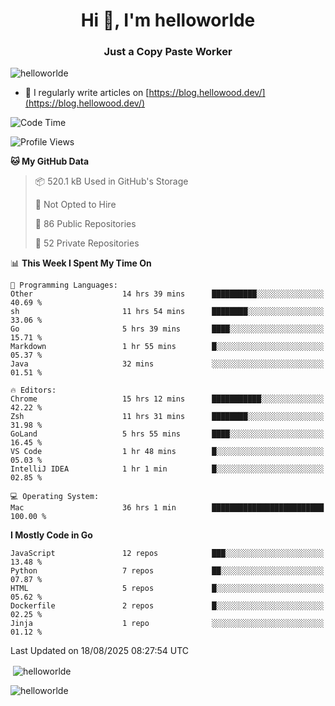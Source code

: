 <h1 align="center">Hi 👋, I'm helloworlde</h1>
<h3 align="center">Just a Copy Paste Worker</h3>

<p align="left">
  <img src="https://komarev.com/ghpvc/?username=helloworlde&label=Profile%20views&color=0e75b6&style=flat" alt="helloworlde" />
</p>

- 📝 I regularly write articles on [https://blog.hellowood.dev/](https://blog.hellowood.dev/)

<!--START_SECTION:waka-->
![Code Time](http://img.shields.io/badge/Code%20Time-12%2C530%20hrs%2017%20mins-blue)

![Profile Views](http://img.shields.io/badge/Profile%20Views-6-blue)

**🐱 My GitHub Data** 

> 📦 520.1 kB Used in GitHub's Storage 
 > 
> 🚫 Not Opted to Hire
 > 
> 📜 86 Public Repositories 
 > 
> 🔑 52 Private Repositories 
 > 
📊 **This Week I Spent My Time On** 

```text
💬 Programming Languages: 
Other                    14 hrs 39 mins      ██████████░░░░░░░░░░░░░░░   40.69 % 
sh                       11 hrs 54 mins      ████████░░░░░░░░░░░░░░░░░   33.06 % 
Go                       5 hrs 39 mins       ████░░░░░░░░░░░░░░░░░░░░░   15.71 % 
Markdown                 1 hr 55 mins        █░░░░░░░░░░░░░░░░░░░░░░░░   05.37 % 
Java                     32 mins             ░░░░░░░░░░░░░░░░░░░░░░░░░   01.51 % 

🔥 Editors: 
Chrome                   15 hrs 12 mins      ███████████░░░░░░░░░░░░░░   42.22 % 
Zsh                      11 hrs 31 mins      ████████░░░░░░░░░░░░░░░░░   31.98 % 
GoLand                   5 hrs 55 mins       ████░░░░░░░░░░░░░░░░░░░░░   16.45 % 
VS Code                  1 hr 48 mins        █░░░░░░░░░░░░░░░░░░░░░░░░   05.03 % 
IntelliJ IDEA            1 hr 1 min          █░░░░░░░░░░░░░░░░░░░░░░░░   02.85 % 

💻 Operating System: 
Mac                      36 hrs 1 min        █████████████████████████   100.00 % 
```

**I Mostly Code in Go** 

```text
JavaScript               12 repos            ███░░░░░░░░░░░░░░░░░░░░░░   13.48 % 
Python                   7 repos             ██░░░░░░░░░░░░░░░░░░░░░░░   07.87 % 
HTML                     5 repos             █░░░░░░░░░░░░░░░░░░░░░░░░   05.62 % 
Dockerfile               2 repos             █░░░░░░░░░░░░░░░░░░░░░░░░   02.25 % 
Jinja                    1 repo              ░░░░░░░░░░░░░░░░░░░░░░░░░   01.12 % 
```




 Last Updated on 18/08/2025 08:27:54 UTC
<!--END_SECTION:waka-->

<p>
  &nbsp;<img align="center" src="https://github-readme-stats.vercel.app/api?username=helloworlde&show_icons=true&locale=en" alt="helloworlde" />
</p>

<p>
  <img align="center" src="https://github-readme-streak-stats.herokuapp.com/?user=helloworlde&" alt="helloworlde" />
</p>
